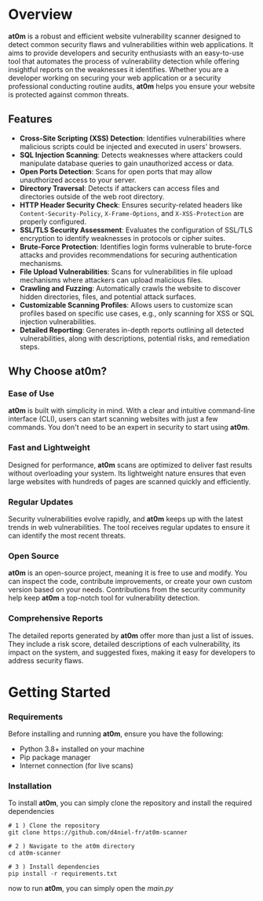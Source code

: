 # Overview
**at0m** is a robust and efficient website vulnerability scanner designed to detect common security flaws and vulnerabilities within web applications. It aims to provide developers and security enthusiasts with an easy-to-use tool that automates the process of vulnerability detection while offering insightful reports on the weaknesses it identifies. Whether you are a developer working on securing your web application or a security professional conducting routine audits, **at0m** helps you ensure your website is protected against common threats.

## Features

-   **Cross-Site Scripting (XSS) Detection**: Identifies vulnerabilities where malicious scripts could be injected and executed in users' browsers.
-   **SQL Injection Scanning**: Detects weaknesses where attackers could manipulate database queries to gain unauthorized access or data.
-   **Open Ports Detection**: Scans for open ports that may allow unauthorized access to your server.
-   **Directory Traversal**: Detects if attackers can access files and directories outside of the web root directory.
-   **HTTP Header Security Check**: Ensures security-related headers like `Content-Security-Policy`, `X-Frame-Options`, and `X-XSS-Protection` are properly configured.
-   **SSL/TLS Security Assessment**: Evaluates the configuration of SSL/TLS encryption to identify weaknesses in protocols or cipher suites.
-   **Brute-Force Protection**: Identifies login forms vulnerable to brute-force attacks and provides recommendations for securing authentication mechanisms.
-   **File Upload Vulnerabilities**: Scans for vulnerabilities in file upload mechanisms where attackers can upload malicious files.
-   **Crawling and Fuzzing**: Automatically crawls the website to discover hidden directories, files, and potential attack surfaces.
-   **Customizable Scanning Profiles**: Allows users to customize scan profiles based on specific use cases, e.g., only scanning for XSS or SQL injection vulnerabilities.
-   **Detailed Reporting**: Generates in-depth reports outlining all detected vulnerabilities, along with descriptions, potential risks, and remediation steps.

## Why Choose at0m?

### Ease of Use

**at0m** is built with simplicity in mind. With a clear and intuitive command-line interface (CLI), users can start scanning websites with just a few commands. You don't need to be an expert in security to start using **at0m**.

### Fast and Lightweight

Designed for performance, **at0m** scans are optimized to deliver fast results without overloading your system. Its lightweight nature ensures that even large websites with hundreds of pages are scanned quickly and efficiently.

### Regular Updates

Security vulnerabilities evolve rapidly, and **at0m** keeps up with the latest trends in web vulnerabilities. The tool receives regular updates to ensure it can identify the most recent threats.

### Open Source

**at0m** is an open-source project, meaning it is free to use and modify. You can inspect the code, contribute improvements, or create your own custom version based on your needs. Contributions from the security community help keep **at0m** a top-notch tool for vulnerability detection.

### Comprehensive Reports

The detailed reports generated by **at0m** offer more than just a list of issues. They include a risk score, detailed descriptions of each vulnerability, its impact on the system, and suggested fixes, making it easy for developers to address security flaws.

# Getting Started
### Requirements

Before installing and running **at0m**, ensure you have the following:

-   Python 3.8+ installed on your machine
-   Pip package manager
-   Internet connection (for live scans)
### Installation

To install **at0m**, you can simply clone the repository and install the required dependencies
```
# 1 ) Clone the repository 
git clone https://github.com/d4niel-fr/at0m-scanner

# 2 ) Navigate to the at0m directory 
cd at0m-scanner

# 3 ) Install dependencies 
pip install -r requirements.txt
```
now to run **at0m**, you can simply open the *main.py*
